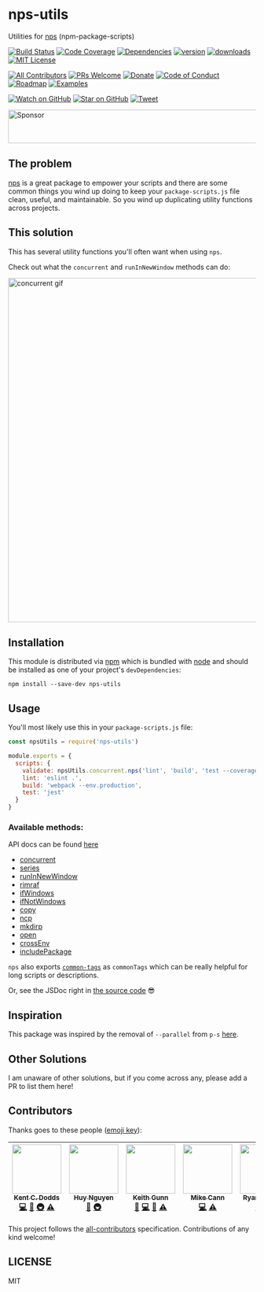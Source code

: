 # nps-utils

Utilities for [nps][nps] (npm-package-scripts)

[![Build Status][build-badge]][build]
[![Code Coverage][coverage-badge]][coverage]
[![Dependencies][dependencyci-badge]][dependencyci]
[![version][version-badge]][package]
[![downloads][downloads-badge]][npm-stat]
[![MIT License][license-badge]][LICENSE]

[![All Contributors](https://img.shields.io/badge/all_contributors-5-orange.svg?style=flat-square)](#contributors)
[![PRs Welcome][prs-badge]][prs]
[![Donate][donate-badge]][donate]
[![Code of Conduct][coc-badge]][coc]
[![Roadmap][roadmap-badge]][roadmap]
[![Examples][examples-badge]][examples]

[![Watch on GitHub][github-watch-badge]][github-watch]
[![Star on GitHub][github-star-badge]][github-star]
[![Tweet][twitter-badge]][twitter]

<a href="https://app.codesponsor.io/link/PKGFLnhDiFvsUA5P4kAXfiPs/kentcdodds/nps-utils" rel="nofollow"><img src="https://app.codesponsor.io/embed/PKGFLnhDiFvsUA5P4kAXfiPs/kentcdodds/nps-utils.svg" style="width: 888px; height: 68px;" alt="Sponsor" /></a>

## The problem

[nps][nps] is a great package to empower your scripts and there are some common
things you wind up doing to keep your `package-scripts.js` file clean, useful,
and maintainable. So you wind up duplicating utility functions across projects.

## This solution

This has several utility functions you'll often want when using `nps`.

Check out what the `concurrent` and `runInNewWindow` methods can do:

<a href="https://github.com/kentcdodds/nps-utils/raw/master/other/nps-utils-demo.gif" title="Pull out npm scripts into another file with nps">
  <img src="https://github.com/kentcdodds/nps-utils/raw/master/other/nps-utils-demo.gif" alt="concurrent gif" title="concurrent gif" width="700" />
</a>

## Installation

This module is distributed via [npm][npm] which is bundled with [node][node] and
should be installed as one of your project's `devDependencies`:

```
npm install --save-dev nps-utils
```

## Usage

You'll most likely use this in your `package-scripts.js` file:

```javascript
const npsUtils = require('nps-utils')

module.exports = {
  scripts: {
    validate: npsUtils.concurrent.nps('lint', 'build', 'test --coverage'),
    lint: 'eslint .',
    build: 'webpack --env.production',
    test: 'jest'
  }
}
```

### Available methods:

API docs can be found [here](https://doc.esdoc.org/github.com/kentcdodds/nps-utils/)

- [concurrent](https://doc.esdoc.org/github.com/kentcdodds/nps-utils/function/index.html#static-function-concurrent)
- [series](https://doc.esdoc.org/github.com/kentcdodds/nps-utils/function/index.html#static-function-series)
- [runInNewWindow](https://doc.esdoc.org/github.com/kentcdodds/nps-utils/function/index.html#static-function-runInNewWindow)
- [rimraf](https://doc.esdoc.org/github.com/kentcdodds/nps-utils/function/index.html#static-function-rimraf)
- [ifWindows](https://doc.esdoc.org/github.com/kentcdodds/nps-utils/function/index.html#static-function-ifWindows)
- [ifNotWindows](https://doc.esdoc.org/github.com/kentcdodds/nps-utils/function/index.html#static-function-ifNotWindows)
- [copy](https://doc.esdoc.org/github.com/kentcdodds/nps-utils/function/index.html#static-function-copy)
- [ncp](https://doc.esdoc.org/github.com/kentcdodds/nps-utils/function/index.html#static-function-ncp)
- [mkdirp](https://doc.esdoc.org/github.com/kentcdodds/nps-utils/function/index.html#static-function-mkdirp)
- [open](https://doc.esdoc.org/github.com/kentcdodds/nps-utils/function/index.html#static-function-open)
- [crossEnv](https://doc.esdoc.org/github.com/kentcdodds/nps-utils/function/index.html#static-function-crossEnv)
- [includePackage](https://doc.esdoc.org/github.com/kentcdodds/nps-utils/function/index.html#static-function-includePackage)

`nps` also exports [`common-tags`][common-tags] as `commonTags` which can be
really helpful for long scripts or descriptions.

Or, see the JSDoc right in
[the source code](https://github.com/kentcdodds/nps-utils/blob/master/src/index.js) 😎

## Inspiration

This package was inspired by the removal of `--parallel` from `p-s`
[here](https://github.com/kentcdodds/p-s/pull/94).

## Other Solutions

I am unaware of other solutions, but if you come across any, please add a PR to
list them here!

## Contributors

Thanks goes to these people ([emoji key][emojis]):

<!-- ALL-CONTRIBUTORS-LIST:START - Do not remove or modify this section -->
<!-- prettier-ignore -->
| [<img src="https://avatars.githubusercontent.com/u/1500684?v=3" width="100px;"/><br /><sub><b>Kent C. Dodds</b></sub>](https://kentcdodds.com)<br />[💻](https://github.com/kentcdodds/nps-utils/commits?author=kentcdodds "Code") [📖](https://github.com/kentcdodds/nps-utils/commits?author=kentcdodds "Documentation") [🚇](#infra-kentcdodds "Infrastructure (Hosting, Build-Tools, etc)") [⚠️](https://github.com/kentcdodds/nps-utils/commits?author=kentcdodds "Tests") | [<img src="https://avatars2.githubusercontent.com/u/7352279?v=3" width="100px;"/><br /><sub><b>Huy Nguyen</b></sub>](https://www.huy-nguyen.com/)<br />[📖](https://github.com/kentcdodds/nps-utils/commits?author=huy-nguyen "Documentation") [🚇](#infra-huy-nguyen "Infrastructure (Hosting, Build-Tools, etc)") | [<img src="https://avatars1.githubusercontent.com/u/1970063?v=4" width="100px;"/><br /><sub><b>Keith Gunn</b></sub>](https://github.com/gunnx)<br />[🐛](https://github.com/kentcdodds/nps-utils/issues?q=author%3Agunnx "Bug reports") [💻](https://github.com/kentcdodds/nps-utils/commits?author=gunnx "Code") [📖](https://github.com/kentcdodds/nps-utils/commits?author=gunnx "Documentation") [⚠️](https://github.com/kentcdodds/nps-utils/commits?author=gunnx "Tests") | [<img src="https://avatars3.githubusercontent.com/u/215033?v=4" width="100px;"/><br /><sub><b>Mike Cann</b></sub>](http://www.mikecann.co.uk)<br />[💻](https://github.com/kentcdodds/nps-utils/commits?author=mikecann "Code") [⚠️](https://github.com/kentcdodds/nps-utils/commits?author=mikecann "Tests") | [<img src="https://avatars3.githubusercontent.com/u/51629?v=4" width="100px;"/><br /><sub><b>Ryan Sullivan</b></sub>](http://ryansully.com/)<br />[💻](https://github.com/kentcdodds/nps-utils/commits?author=ryansully "Code") [⚠️](https://github.com/kentcdodds/nps-utils/commits?author=ryansully "Tests") |
| :---: | :---: | :---: | :---: | :---: |
<!-- ALL-CONTRIBUTORS-LIST:END -->

This project follows the [all-contributors][all-contributors] specification. Contributions of any kind welcome!

## LICENSE

MIT

[npm]: https://www.npmjs.com/
[node]: https://nodejs.org
[build-badge]: https://img.shields.io/travis/kentcdodds/nps-utils.svg?style=flat-square
[build]: https://travis-ci.org/kentcdodds/nps-utils
[coverage-badge]: https://img.shields.io/codecov/c/github/kentcdodds/nps-utils.svg?style=flat-square
[coverage]: https://codecov.io/github/kentcdodds/nps-utils
[dependencyci-badge]: https://dependencyci.com/github/kentcdodds/nps-utils/badge?style=flat-square
[dependencyci]: https://dependencyci.com/github/kentcdodds/nps-utils
[version-badge]: https://img.shields.io/npm/v/nps-utils.svg?style=flat-square
[package]: https://www.npmjs.com/package/nps-utils
[downloads-badge]: https://img.shields.io/npm/dm/nps-utils.svg?style=flat-square
[npm-stat]: http://npm-stat.com/charts.html?package=nps-utils&from=2016-04-01
[license-badge]: https://img.shields.io/npm/l/nps-utils.svg?style=flat-square
[license]: https://github.com/kentcdodds/nps-utils/blob/master/other/LICENSE
[prs-badge]: https://img.shields.io/badge/PRs-welcome-brightgreen.svg?style=flat-square
[prs]: http://makeapullrequest.com
[donate-badge]: https://img.shields.io/badge/$-support-green.svg?style=flat-square
[donate]: http://kcd.im/donate
[coc-badge]: https://img.shields.io/badge/code%20of-conduct-ff69b4.svg?style=flat-square
[coc]: https://github.com/kentcdodds/nps-utils/blob/master/other/CODE_OF_CONDUCT.md
[roadmap-badge]: https://img.shields.io/badge/%F0%9F%93%94-roadmap-CD9523.svg?style=flat-square
[roadmap]: https://github.com/kentcdodds/nps-utils/blob/master/other/ROADMAP.md
[examples-badge]: https://img.shields.io/badge/%F0%9F%92%A1-examples-8C8E93.svg?style=flat-square
[examples]: https://github.com/kentcdodds/nps-utils/blob/master/other/EXAMPLES.md
[github-watch-badge]: https://img.shields.io/github/watchers/kentcdodds/nps-utils.svg?style=social
[github-watch]: https://github.com/kentcdodds/nps-utils/watchers
[github-star-badge]: https://img.shields.io/github/stars/kentcdodds/nps-utils.svg?style=social
[github-star]: https://github.com/kentcdodds/nps-utils/stargazers
[twitter]: https://twitter.com/intent/tweet?text=Check%20out%20nps-utils!%20https://github.com/kentcdodds/nps-utils%20%F0%9F%91%8D
[twitter-badge]: https://img.shields.io/twitter/url/https/github.com/kentcdodds/nps-utils.svg?style=social
[emojis]: https://github.com/kentcdodds/all-contributors#emoji-key
[all-contributors]: https://github.com/kentcdodds/all-contributors
[nps]: https://npmjs.com/package/nps
[doclet]: https://doclets.io/kentcdodds/nps-utils/master
[common-tags]: https://npmjs.com/package/common-tags
